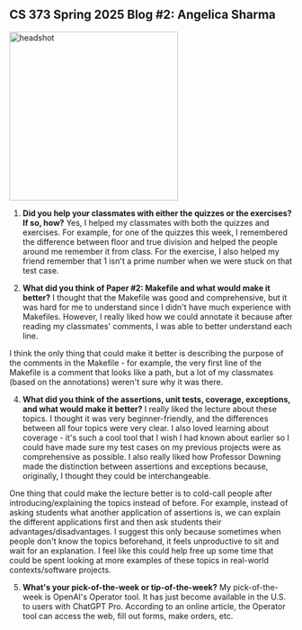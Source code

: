 ## CS 373 Spring 2025 Blog #2: Angelica Sharma
<img src="https://github.com/user-attachments/assets/5d65aa82-2f4e-458a-bd41-789a3e50e85c" alt="headshot" width="300" height="300">

1. **Did you help your classmates with either the quizzes or the exercises? If so, how?**
Yes, I helped my classmates with both the quizzes and exercises. For example, for one of the quizzes this week, I remembered the difference between floor and true division and helped the people around me remember it from class. For the exercise, I also helped my friend remember that 1 isn't a prime number when we were stuck on that test case. 

2. **What did you think of Paper #2: Makefile and what would make it better?**
I thought that the Makefile was good and comprehensive, but it was hard for me to understand since I didn't have much experience with Makefiles. However, I really liked how we could annotate it because after reading my classmates' comments, I was able to better understand each line.

I think the only thing that could make it better is describing the purpose of the comments in the Makefile - for example, the very first line of the Makefile is a comment that looks like a path, but a lot of my classmates (based on the annotations) weren't sure why it was there.

4. **What did you think of the assertions, unit tests, coverage, exceptions, and what would make it better?**
I really liked the lecture about these topics. I thought it was very beginner-friendly, and the differences between all four topics were very clear. I also loved learning about coverage - it's such a cool tool that I wish I had known about earlier so I could have made sure my test cases on my previous projects were as comprehensive as possible. I also really liked how Professor Downing made the distinction between assertions and exceptions because, originally, I thought they could be interchangeable.

One thing that could make the lecture better is to cold-call people after introducing/explaining the topics instead of before. For example, instead of asking students what another application of assertions is, we can explain the different applications first and then ask students their advantages/disadvantages. I suggest this only because sometimes when people don't know the topics beforehand, it feels unproductive to sit and wait for an explanation. I feel like this could help free up some time that could be spent looking at more examples of these topics in real-world contexts/software projects. 

5. **What's your pick-of-the-week or tip-of-the-week?**
My pick-of-the-week is OpenAI's Operator tool. It has just become available in the U.S. to users with ChatGPT Pro. According to an online article, the Operator tool can access the web, fill out forms, make orders, etc. 
